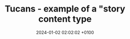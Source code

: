 ---
title: Tucans - example of a "story content type
date: 2024-01-02 02:02:02 +0100
draft: false
tags: [Travel, tucans, 2024]
---